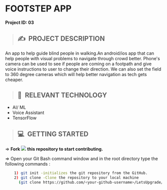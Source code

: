 # **FOOTSTEP APP**
**Project ID: 03**

>## ✍&nbsp; PROJECT DESCRIPTION

An app to help guide blind people in walking.An android/ios app that can help people with visual problems to navigate through crowd better. Phone's camera can be used to see if people are coming on a footpath and give voice instructions to user to change their direction. We can also set the field to 360 degree cameras which will help better navigation as tech gets cheaper.

>## 📂&nbsp; RELEVANT TECHNOLOGY
* AI/ ML 
* Voice Assistant
* TensorFlow

>## 💻&nbsp; GETTING STARTED

=> **Fork <a href=https://github.com/LetsUpgrade/FOOTSTEP-APP><img src="https://img.icons8.com/ios/24/000000/code-fork.png"></a> this repository to start contributing.**

=> Open your Git Bash command window and in the root directory type the following commands :
```bash
    1) git init -initializes the git repository from the GitHub. 
    2) git clone -Clone the repository to your local machine
      (git clone https://github.com/<your-github-username>/LetsUpgrade/FOOTSTEP-APP.git)
```    
